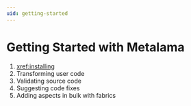 ```yaml
---
uid: getting-started
---
```


# Getting Started with Metalama

1. <xref:installing>
2. Transforming user code
3. Validating source code
4. Suggesting code fixes
5. Adding aspects in bulk with fabrics

